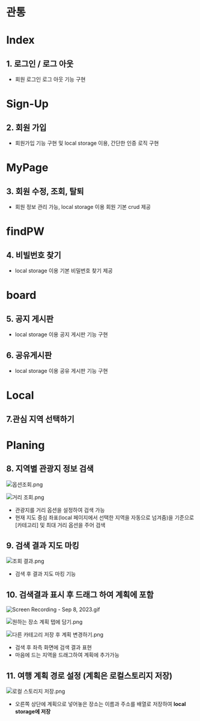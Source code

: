 # 관통

# Index

## 1. 로그인 / 로그 아웃

- 회원 로그인 로그 아웃 기능 구현

  

# Sign-Up

## 2. 회원 가입

- 회원가입 기능 구현 및 local storage 이용, 간단한 인증 로직 구현

# MyPage

## 3. 회원 수정, 조회, 탈퇴

- 회원 정보 관리 가능, local storage 이용 회원 기본 crud 제공

# findPW

## 4. 비빌번호 찾기

- local storage 이용 기본 비밀번호 찾기 제공

# board

## 5. 공지 게시판

- local storage 이용 공지 게시판 기능 구현

## 6. 공유게시판

- local storage 이용 공유 게시판 기능 구현

# Local

## 7.관심 지역 선택하기

# Planing

## 8. 지역별 관광지 정보 검색

![옵션조회.png](./관통%2025b9ba2b314b4fafa42f9b6045660497/%E1%84%80%E1%85%AA%E1%86%AB%E1%84%90%E1%85%A9%E1%86%BC%2025b9ba2b314b4fafa42f9b6045660497/%25EC%2598%25B5%25EC%2585%2598%25EC%25A1%25B0%25ED%259A%258C.png)

![거리 조회.png](./관통%2025b9ba2b314b4fafa42f9b6045660497/%E1%84%80%E1%85%AA%E1%86%AB%E1%84%90%E1%85%A9%E1%86%BC%2025b9ba2b314b4fafa42f9b6045660497/%25EA%25B1%25B0%25EB%25A6%25AC_%25EC%25A1%25B0%25ED%259A%258C.png)

- 관광지를 거리 옵션을 설정하여 검색 가능
- 현재 지도 중심 좌표(local 페이지에서 선택한 지역을 자동으로 넘겨줌)을 기준으로 [카테고리] 및 최대 거리 옵션을 주어 검색

## 9. 검색 결과 지도 마킹

![조회 결과.png](./관통%2025b9ba2b314b4fafa42f9b6045660497/%E1%84%80%E1%85%AA%E1%86%AB%E1%84%90%E1%85%A9%E1%86%BC%2025b9ba2b314b4fafa42f9b6045660497/%25EC%25A1%25B0%25ED%259A%258C_%25EA%25B2%25B0%25EA%25B3%25BC.png)

- 검색 후 결과 지도 마킹 기능

## 10. 검색결과 표시 후 드래그 하여 계획에 포함

![Screen Recording - Sep 8, 2023.gif](./관통%2025b9ba2b314b4fafa42f9b6045660497/%E1%84%80%E1%85%AA%E1%86%AB%E1%84%90%E1%85%A9%E1%86%BC%2025b9ba2b314b4fafa42f9b6045660497/Screen_Recording_-_Sep_8_2023.gif)

![원하는 장소 계획 탭에 담기.png](./관통%2025b9ba2b314b4fafa42f9b6045660497/%E1%84%80%E1%85%AA%E1%86%AB%E1%84%90%E1%85%A9%E1%86%BC%2025b9ba2b314b4fafa42f9b6045660497/%25EC%259B%2590%25ED%2595%2598%25EB%258A%2594_%25EC%259E%25A5%25EC%2586%258C_%25EA%25B3%2584%25ED%259A%258D_%25ED%2583%25AD%25EC%2597%2590_%25EB%258B%25B4%25EA%25B8%25B0.png)

![다른 카테고리 저장 후 계획 변경하기.png](./관통%2025b9ba2b314b4fafa42f9b6045660497/%E1%84%80%E1%85%AA%E1%86%AB%E1%84%90%E1%85%A9%E1%86%BC%2025b9ba2b314b4fafa42f9b6045660497/%25EB%258B%25A4%25EB%25A5%25B8_%25EC%25B9%25B4%25ED%2585%258C%25EA%25B3%25A0%25EB%25A6%25AC_%25EC%25A0%2580%25EC%259E%25A5_%25ED%259B%2584_%25EA%25B3%2584%25ED%259A%258D_%25EB%25B3%2580%25EA%25B2%25BD%25ED%2595%2598%25EA%25B8%25B0.png)

- 검색 후 좌측 화면에 검색 결과 표현
- 마음에 드는 지역을 드래그하여 계획에 추가가능

## 11. 여행 계획 경로 설정 (계획은 로컬스토리지 저장)

![로컬 스토리지 저장.png](./관통%2025b9ba2b314b4fafa42f9b6045660497/%E1%84%80%E1%85%AA%E1%86%AB%E1%84%90%E1%85%A9%E1%86%BC%2025b9ba2b314b4fafa42f9b6045660497/%25EB%25A1%259C%25EC%25BB%25AC_%25EC%258A%25A4%25ED%2586%25A0%25EB%25A6%25AC%25EC%25A7%2580_%25EC%25A0%2580%25EC%259E%25A5.png)

- 오른쪽 상단에 계획으로 넣어놓은 장소는 이름과 주소를 배열로 저장하여 **local storage에 저장**